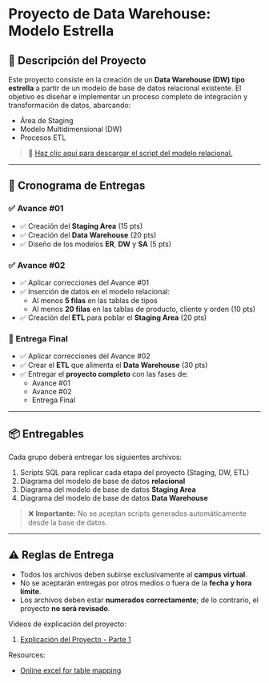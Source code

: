 # Proyecto de Data Warehouse: Modelo Estrella

## 📌 Descripción del Proyecto

Este proyecto consiste en la creación de un **Data Warehouse (DW) tipo estrella** a partir de un modelo de base de datos relacional existente. El objetivo es diseñar e implementar un proceso completo de integración y transformación de datos, abarcando:

- Área de Staging
- Modelo Multidimensional (DW)
- Procesos ETL

> 🔗 [Haz clic aquí para descargar el script del modelo relacional.](#)

---

## 📅 Cronograma de Entregas

### ✅ Avance #01

- ✅ Creación del **Staging Area** (15 pts)
- ✅ Creación del **Data Warehouse** (20 pts)
- ✅ Diseño de los modelos **ER**, **DW** y **SA** (5 pts)

### ✅ Avance #02

- ✅ Aplicar correcciones del Avance #01
- ✅ Inserción de datos en el modelo relacional:
  - Al menos **5 filas** en las tablas de tipos
  - Al menos **20 filas** en las tablas de producto, cliente y orden (10 pts)
- ✅ Creación del **ETL** para poblar el **Staging Area** (20 pts)

### 🚀 Entrega Final

- ✅ Aplicar correcciones del Avance #02
- ✅ Crear el **ETL** que alimenta el **Data Warehouse** (30 pts)
- ✅ Entregar el **proyecto completo** con las fases de:
  - Avance #01
  - Avance #02
  - Entrega Final

---

## 📦 Entregables

Cada grupo deberá entregar los siguientes archivos:

1. Scripts SQL para replicar cada etapa del proyecto (Staging, DW, ETL)
2. Diagrama del modelo de base de datos **relacional**
3. Diagrama del modelo de base de datos **Staging Area**
4. Diagrama del modelo de base de datos **Data Warehouse**

> ❌ **Importante:** No se aceptan scripts generados automáticamente desde la base de datos.

---

## ⚠️ Reglas de Entrega

- Todos los archivos deben subirse exclusivamente al **campus virtual**.
- No se aceptarán entregas por otros medios o fuera de la **fecha y hora límite**.
- Los archivos deben estar **numerados correctamente**; de lo contrario, el proyecto **no será revisado**.


Videos de explicación del proyecto: 

1. [Explicación del Proyecto - Parte 1](https://uhispano.sharepoint.com/sites/2025-Q2-GR-HE-G2-INFO-113-LABM630PM-930PM-NARANJOROJASALLANH/_layouts/15/stream.aspx?id=%2Fsites%2F2025%2DQ2%2DGR%2DHE%2DG2%2DINFO%2D113%2DLABM630PM%2D930PM%2DNARANJOROJASALLANH%2FDocumentos%20compartidos%2FGeneral%2FRecordings%2FAplicaci%C3%B3n%20de%20Bases%20de%20Datos%20%28113%29%2D20250709%5F194256%2DGrabaci%C3%B3n%20de%20la%20reuni%C3%B3n%2Emp4&referrer=StreamWebApp%2EWeb&referrerScenario=AddressBarCopied%2Eview%2Eb2f144b9%2De65d%2D4b1f%2Dbce0%2Db9e83e9e93c8)


Resources:

- [Online excel for table mapping](https://docs.google.com/spreadsheets/d/185tdYIcCG6wAh9hh2nb8COvqdloeRlD9/edit?usp=sharing&ouid=100664376010828794603&rtpof=true&sd=true)
